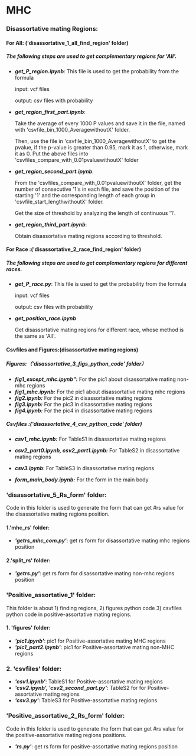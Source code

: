 #   					MHC

### Disassortative mating Regions:

#### For All: ('disassortative_1_all_find_region' folder)

##### The following steps are used to get complementary regions for 'All'.

- ***get_P_region.ipynb***: This file is used to get the probability from the formula

  input: vcf files 

  output: csv files with probability

- ***get_region_first_part.ipynb***: 

  Take the average of every 1000 P values and save it in the file, named with 'csvfile_bin_1000_AveragewithoutX' folder.   

  Then, use the file in 'csvfile_bin_1000_AveragewithoutX' to get the pvalue, if the p-value is greater than 0.95, mark it as 1, otherwise, mark it as 0. Put the above files into 'csvfiles_compare_with_0.01pvaluewithoutX' folder

- ***get_region_second_part.ipynb***:

  From the 'csvfiles_compare_with_0.01pvaluewithoutX' folder, get the number of consecutive '1's in each file, and save the position of the starting '1' and the corresponding length of each group in 'csvfile_start_lengthwithoutX' folder. 

  Get the size of threshold by analyzing the length of continuous '1'.

- ***get_region_third_part.ipynb***:

  Obtain disassortative mating regions according to threshold.

#### For Race :('disassortative_2_race_find_region' folder)

##### The following steps are used to get complementary regions for different races.

- ***get_P_race.py***: This file is used to get the probability from the formula

  input: vcf files

  output: csv files with probability

- ***get_position_race.ipynb***

  Get disassortative mating regions for different race, whose method is the same as 'All'.

#### Csvfiles and Figures:(disassortative mating regions)

##### Figures:（‘disassortative_3_figs_python_code’ folder）

- ***fig1_except_mhc.ipynb":*** For the pic1 about disassortative mating non-mhc regions
- ***fig1_mhc.ipynb:*** For the pic1 about disassortative mating mhc regions
- ***fig2.ipynb:*** For the pic2 in disassortative mating regions
- ***fig3.ipynb:*** For the pic3 in disassortative mating regions
- ***fig4.ipynb:*** For the pic4 in disassortative mating regions

##### Csvfiles :('disassortative_4_csv_python_code' folder)

- ***csv1_mhc.ipynb:***  For TableS1 in disassortative mating regions
- ***csv2_part0.ipynb, csv2_part1.ipynb:*** For TableS2 in disassortative mating regions
- ***csv3.ipynb***: For TableS3 in disassortative mating regions

- ***form_main_body.ipynb:*** For the form in the main body



### 'disassortative_5_Rs_form' folder:

Code in this folder is used to generate the form that can get #rs value for the disassortative mating regions position.

#### 1.'mhc_rs' folder:

- ***'getrs_mhc_com.py'***: get rs form for disassortative mating mhc regions position

#### 2.'split_rs' folder:

- ***'getrs.py'***: get rs form for disassortative mating non-mhc regions position 

  


### 'Positive_assortative_1' folder:

This folder is about 1) finding regions, 2) figures python code 3) csvfiles python code in positive-assortative mating regions.

#### 1. 'figures' folder:

- ***'pic1.ipynb'***: pic1 for Positive-assortative mating MHC regions
- ***'pic1_part2.ipynb'***: pic1 for Positive-assortative mating non-MHC regions

### 2. 'csvfiles' folder:

- ***'csv1.ipynb'***: TableS1 for Positive-assortative mating regions
- ***'csv2.ipynb', 'csv2_second_part.py'***: TableS2 for for Positive-assortative mating regions
- ***'csv3.py'***: TableS3 for Positive-assortative mating regions



### 'Positive_assortative_2_Rs_form' folder:

Code in this folder is used to generate the form that can get #rs value for the positive-assortative mating regions positions.

- ***'rs.py'***: get rs form for positive-assortative mating regions position 



 















